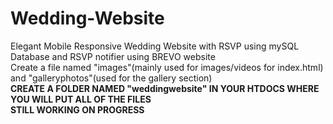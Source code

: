 # Wedding-Website
Elegant Mobile Responsive Wedding Website with RSVP using mySQL Database and RSVP notifier using BREVO website<br>
Create a file named "images"(mainly used for images/videos for index.html) and "galleryphotos"(used for the gallery section)<br>
<strong>CREATE A FOLDER NAMED "weddingwebsite" IN YOUR HTDOCS WHERE YOU WILL PUT ALL OF THE FILES<br>
STILL WORKING ON PROGRESS<br>
